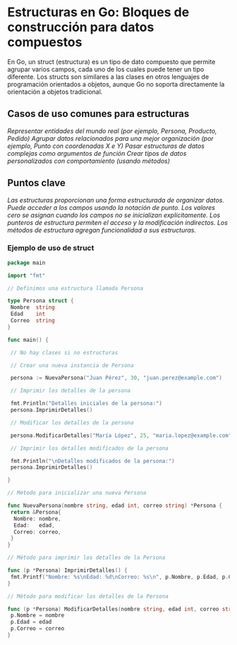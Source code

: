 # Estructuras en Go: Bloques de construcción para datos compuestos

En Go, un struct (estructura) es un tipo de dato compuesto que permite agrupar varios campos, cada uno de los cuales puede tener un tipo diferente. Los structs son similares a las clases en otros lenguajes de programación orientados a objetos, aunque Go no soporta directamente la orientación a objetos tradicional.

## Casos de uso comunes para estructuras

_Representar entidades del mundo real (por ejemplo, Persona, Producto, Pedido)_
_Agrupar datos relacionados para una mejor organización (por ejemplo, Punto con coordenadas X e Y)_
_Pasar estructuras de datos complejas como argumentos de función_
_Crear tipos de datos personalizados con comportamiento (usando métodos)_

## Puntos clave

_Las estructuras proporcionan una forma estructurada de organizar datos._
_Puede acceder a los campos usando la notación de punto._
_Los valores cero se asignan cuando los campos no se inicializan explícitamente._
_Los punteros de estructura permiten el acceso y la modificación indirectos._
_Los métodos de estructura agregan funcionalidad a sus estructuras._

### Ejemplo de uso de struct

```go
package main

import "fmt"

// Definimos una estructura llamada Persona

type Persona struct {
 Nombre  string
 Edad    int
 Correo  string
}

func main() {

 // No hay clases si no estructuras

 // Crear una nueva instancia de Persona

 persona := NuevaPersona("Juan Pérez", 30, "juan.perez@example.com")

 // Imprimir los detalles de la persona

 fmt.Println("Detalles iniciales de la persona:")
 persona.ImprimirDetalles()

 // Modificar los detalles de la persona

 persona.ModificarDetalles("María López", 25, "maria.lopez@example.com")

 // Imprimir los detalles modificados de la persona

 fmt.Println("\nDetalles modificados de la persona:")
 persona.ImprimirDetalles()

}

// Método para inicializar una nueva Persona

func NuevaPersona(nombre string, edad int, correo string) *Persona {
 return &Persona{
  Nombre: nombre,
  Edad:   edad,
  Correo: correo,
 }
}

// Método para imprimir los detalles de la Persona

func (p *Persona) ImprimirDetalles() {
 fmt.Printf("Nombre: %s\nEdad: %d\nCorreo: %s\n", p.Nombre, p.Edad, p.Correo)
}

// Método para modificar los detalles de la Persona

func (p *Persona) ModificarDetalles(nombre string, edad int, correo string) {
 p.Nombre = nombre
 p.Edad = edad
 p.Correo = correo
}
```
